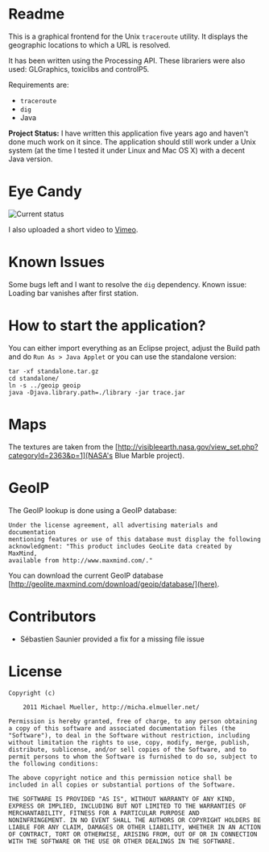 # Readme

This is a graphical frontend for the Unix `traceroute` utility. It displays the geographic locations to which a URL is resolved. 

It has been written using the Processing API. These librariers were also used: GLGraphics, toxiclibs and controlP5.

Requirements are:

 * `traceroute`
 * `dig`
 * Java

**Project Status:** I have written this application five years ago and haven't done much work on it since. The application should still work under a Unix system (at the time I tested it under Linux and Mac OS X) with a decent Java version. 


# Eye Candy

![Current status](https://github.com/cmichi/visual-traceroute/raw/master/images/shot.png)

I also uploaded a short video to [Vimeo](http://vimeo.com/26674070).


# Known Issues

Some bugs left and I want to resolve the `dig` dependency.
Known issue: Loading bar vanishes after first station.


# How to start the application?

You can either import everything as an Eclipse project, adjust the Build path and do `Run As > Java Applet` or you can use the standalone version:

	tar -xf standalone.tar.gz 
	cd standalone/
	ln -s ../geoip geoip
	java -Djava.library.path=./library -jar trace.jar


# Maps

The textures are taken from the [http://visibleearth.nasa.gov/view_set.php?categoryId=2363&p=1](NASA's Blue Marble project). 


# GeoIP

The GeoIP lookup is done using a GeoIP database:

	Under the license agreement, all advertising materials and documentation 
	mentioning features or use of this database must display the following 
	acknowledgment: "This product includes GeoLite data created by MaxMind, 
	available from http://www.maxmind.com/."

You can download the current GeoIP database [http://geolite.maxmind.com/download/geoip/database/](here).


# Contributors

 * Sébastien Saunier provided a fix for a missing file issue


# License

	Copyright (c) 
		
		2011 Michael Mueller, http://micha.elmueller.net/
	
	Permission is hereby granted, free of charge, to any person obtaining
	a copy of this software and associated documentation files (the
	"Software"), to deal in the Software without restriction, including
	without limitation the rights to use, copy, modify, merge, publish,
	distribute, sublicense, and/or sell copies of the Software, and to
	permit persons to whom the Software is furnished to do so, subject to
	the following conditions:

	The above copyright notice and this permission notice shall be
	included in all copies or substantial portions of the Software.

	THE SOFTWARE IS PROVIDED "AS IS", WITHOUT WARRANTY OF ANY KIND,
	EXPRESS OR IMPLIED, INCLUDING BUT NOT LIMITED TO THE WARRANTIES OF
	MERCHANTABILITY, FITNESS FOR A PARTICULAR PURPOSE AND
	NONINFRINGEMENT. IN NO EVENT SHALL THE AUTHORS OR COPYRIGHT HOLDERS BE
	LIABLE FOR ANY CLAIM, DAMAGES OR OTHER LIABILITY, WHETHER IN AN ACTION
	OF CONTRACT, TORT OR OTHERWISE, ARISING FROM, OUT OF OR IN CONNECTION
	WITH THE SOFTWARE OR THE USE OR OTHER DEALINGS IN THE SOFTWARE.

